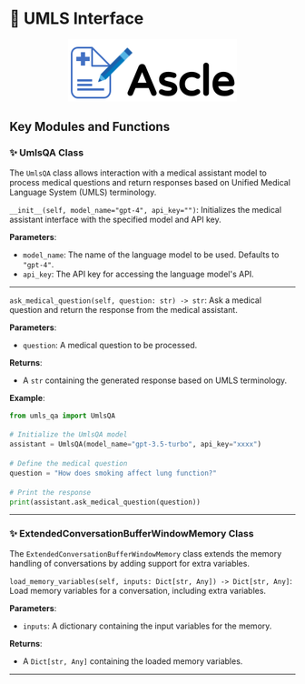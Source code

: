 
# 📔 UMLS Interface

<p align="center">
   <img src="Ascle_logo.png">
</p>

## Key Modules and Functions

### ✨ UmlsQA Class

The `UmlsQA` class allows interaction with a medical assistant model to process medical questions and return responses based on Unified Medical Language System (UMLS) terminology.

`__init__(self, model_name="gpt-4", api_key="")`: Initializes the medical assistant interface with the specified model and API key.

**Parameters**:
* `model_name`: The name of the language model to be used. Defaults to `"gpt-4"`.
* `api_key`: The API key for accessing the language model's API.

---

`ask_medical_question(self, question: str) -> str`: Ask a medical question and return the response from the medical assistant.

**Parameters**:
* `question`: A medical question to be processed.

**Returns**: 
* A `str` containing the generated response based on UMLS terminology.

**Example**:
```python
from umls_qa import UmlsQA

# Initialize the UmlsQA model
assistant = UmlsQA(model_name="gpt-3.5-turbo", api_key="xxxx")

# Define the medical question
question = "How does smoking affect lung function?"

# Print the response
print(assistant.ask_medical_question(question))
```
---

### ✨ ExtendedConversationBufferWindowMemory Class

The `ExtendedConversationBufferWindowMemory` class extends the memory handling of conversations by adding support for extra variables.

`load_memory_variables(self, inputs: Dict[str, Any]) -> Dict[str, Any]`: Load memory variables for a conversation, including extra variables.

**Parameters**:
* `inputs`: A dictionary containing the input variables for the memory.

**Returns**: 
* A `Dict[str, Any]` containing the loaded memory variables.

---
